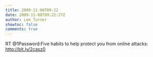 ```yaml
---
title: 2009-11-08T09-22
date: 2009-11-08T09:22:27Z
author: Lee Turner
showtoc: false
comments: true
---
```


RT @1Password:Five habits to help protect you from online attacks: http://bit.ly/2casz0

